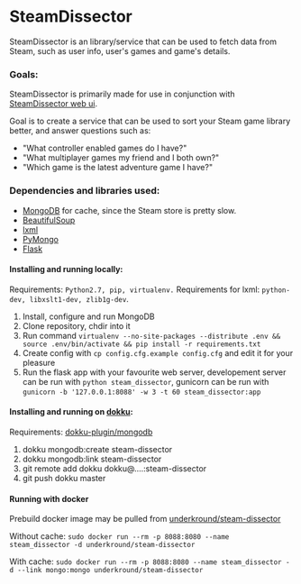 # SteamDissector

SteamDissector is an library/service that can be used to fetch data from Steam, such as user info, user's games and game's details.

### Goals:

SteamDissector is primarily made for use in conjunction with [SteamDissector web ui](https://github.com/zemm/steam-dissector-ui).

Goal is to create a service that can be used to sort your Steam game library better, and answer questions such as:
* "What controller enabled games do I have?"
* "What multiplayer games my friend and I both own?"
* "Which game is the latest adventure game I have?"

### Dependencies and libraries used:

* [MongoDB](http://www.mongodb.org/) for cache, since the Steam store is pretty slow.
* [BeautifulSoup](http://www.crummy.com/software/BeautifulSoup/)
* [lxml](http://lxml.de/)
* [PyMongo](https://github.com/mongodb/mongo-python-driver/)
* [Flask](http://flask.pocoo.org/)

#### Installing and running locally:

Requirements: `Python2.7, pip, virtualenv.`
Requirements for lxml: `python-dev, libxslt1-dev, zlib1g-dev`.

1. Install, configure and run MongoDB
2. Clone repository, chdir into it
3. Run command `virtualenv --no-site-packages --distribute .env && source .env/bin/activate && pip install -r requirements.txt`
4. Create config with `cp config.cfg.example config.cfg` and edit it for your pleasure
5. Run the flask app with your favourite web server, developement server can be run with `python steam_dissector`, gunicorn can be run with `gunicorn -b '127.0.0.1:8088' -w 3 -t 60 steam_dissector:app`

#### Installing and running on [dokku](https://github.com/progrium/dokku):

Requirements: [dokku-plugin/mongodb](https://github.com/jeffutter/dokku-mongodb-plugin)

1. dokku mongodb:create steam-dissector
2. dokku mongodb:link steam-dissector
3. git remote add dokku dokku@....:steam-dissector
4. git push dokku master

#### Running with docker

Prebuild docker image may be pulled from [underkround/steam-dissector]()

Without cache:
```sudo docker run --rm -p 8088:8080 --name steam_dissector -d underkround/steam-dissector```

With cache:
```sudo docker run --rm -p 8088:8080 --name steam_dissector -d --link mongo:mongo underkround/steam-dissector```

